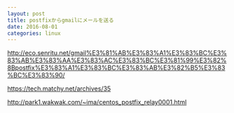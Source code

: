 ```yaml
---
layout: post
title: postfixからgmailにメールを送る
date: 2016-08-01
categories: linux
---
```


http://eco.senritu.net/gmail%E3%81%AB%E3%83%A1%E3%83%BC%E3%83%AB%E3%83%AA%E3%83%AC%E3%83%BC%E3%81%99%E3%82%8Bpostfix%E3%83%A1%E3%83%BC%E3%83%AB%E3%82%B5%E3%83%BC%E3%83%90/


https://tech.matchy.net/archives/35

http://park1.wakwak.com/~ima/centos_postfix_relay0001.html